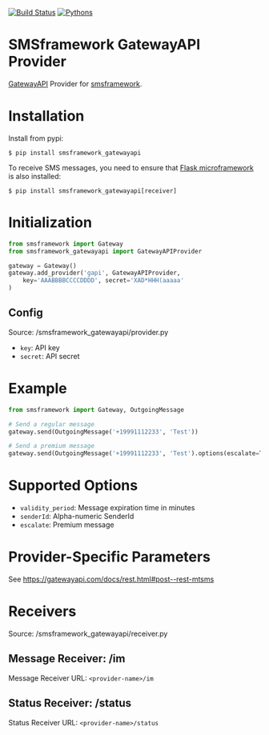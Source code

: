 [![Build Status](https://api.travis-ci.org/kolypto/py-smsframework-gatewayapi.png?branch=master)](https://travis-ci.org/kolypto/py-smsframework-gatewayapi)
[![Pythons](https://img.shields.io/badge/python-2.7%20%7C%203.4%E2%80%933.7%20%7C%20pypy-blue.svg)](.travis.yml)

SMSframework GatewayAPI Provider
================================

[GatewayAPI](https://gatewayapi.com/app/) Provider for [smsframework](https://pypi.python.org/pypi/smsframework/).



Installation
============

Install from pypi:

    $ pip install smsframework_gatewayapi

To receive SMS messages, you need to ensure that
[Flask microframework](http://flask.pocoo.org) is also installed:


    $ pip install smsframework_gatewayapi[receiver]






Initialization
==============

```python
from smsframework import Gateway
from smsframework_gatewayapi import GatewayAPIProvider

gateway = Gateway()
gateway.add_provider('gapi', GatewayAPIProvider,
    key='AAABBBBCCCCDDDD', secret='XAD*HHH(aaaaa'
)
```

Config
------

Source: /smsframework_gatewayapi/provider.py

* `key`: API key
* `secret`: API secret

Example
=======

```python
from smsframework import Gateway, OutgoingMessage

# Send a regular message
gateway.send(OutgoingMessage('+19991112233', 'Test'))

# Send a premium message
gateway.send(OutgoingMessage('+19991112233', 'Test').options(escalate=True))
```



Supported Options
=================

* `validity_period`: Message expiration time in minutes
* `senderId`: Alpha-numeric SenderId
* `escalate`: Premium message



Provider-Specific Parameters
============================

See <https://gatewayapi.com/docs/rest.html#post--rest-mtsms>



Receivers
=========

Source: /smsframework_gatewayapi/receiver.py

Message Receiver: /im
---------------------
Message Receiver URL: `<provider-name>/im`

Status Receiver: /status
------------------------
Status Receiver URL: `<provider-name>/status`
